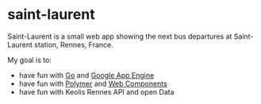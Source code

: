 # saint-laurent

Saint-Laurent is a small web app showing the next bus departures at Saint-Laurent station, Rennes, France.

My goal is to:
- have fun with [Go](http://golang.org/) and [Google App Engine](https://cloud.google.com/appengine/)
- have fun with [Polymer](https://www.polymer-project.org/1.0/) and [Web Components](http://webcomponents.org/)
- have fun with Keolis Rennes API and open Data

